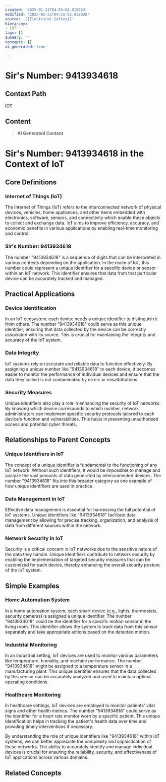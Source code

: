 ```yaml
---
created: '2025-01-31T04:55:52.012923'
modified: '2025-01-31T04:55:52.012928'
source: '[[Electrical-Saftey]]'
hierarchy:
- IOT
tags: []
summary: ''
concepts: []
ai_generated: true

---
```


# Sir's Number: 9413934618

## Context Path
IOT

## Content
> **AI Generated Content**
 # Sir's Number: 9413934618 in the Context of IoT

## Core Definitions

### Internet of Things (IoT)
The Internet of Things (IoT) refers to the interconnected network of physical devices, vehicles, home appliances, and other items embedded with electronics, software, sensors, and connectivity which enable these objects to collect and exchange data. IoT aims to improve efficiency, accuracy, and economic benefits in various applications by enabling real-time monitoring and control.

### Sir's Number: 9413934618
The number "9413934618" is a sequence of digits that can be interpreted in various contexts depending on the application. In the realm of IoT, this number could represent a unique identifier for a specific device or sensor within an IoT network. This identifier ensures that data from that particular device can be accurately tracked and managed.

## Practical Applications

### Device Identification
In an IoT ecosystem, each device needs a unique identifier to distinguish it from others. The number "9413934618" could serve as this unique identifier, ensuring that data collected by the device can be correctly associated with its source. This is crucial for maintaining the integrity and accuracy of the IoT system.

### Data Integrity
IoT systems rely on accurate and reliable data to function effectively. By assigning a unique number like "9413934618" to each device, it becomes easier to monitor the performance of individual devices and ensure that the data they collect is not contaminated by errors or misattributions.

### Security Measures
Unique identifiers also play a role in enhancing the security of IoT networks. By knowing which device corresponds to which number, network administrators can implement specific security protocols tailored to each device's function and vulnerabilities. This helps in preventing unauthorized access and potential cyber threats.

## Relationships to Parent Concepts

### Unique Identifiers in IoT
The concept of a unique identifier is fundamental to the functioning of any IoT network. Without such identifiers, it would be impossible to manage and analyze the vast amounts of data generated by interconnected devices. The number "9413934618" fits into this broader category as one example of how unique identifiers are used in practice.

### Data Management in IoT
Effective data management is essential for harnessing the full potential of IoT systems. Unique identifiers like "9413934618" facilitate data management by allowing for precise tracking, organization, and analysis of data from different sources within the network.

### Network Security in IoT
Security is a critical concern in IoT networks due to the sensitive nature of the data they handle. Unique identifiers contribute to network security by enabling the implementation of targeted security measures that can be customized for each device, thereby enhancing the overall security posture of the IoT system.

## Simple Examples

### Home Automation System
In a home automation system, each smart device (e.g., lights, thermostats, security cameras) is assigned a unique identifier. The number "9413934618" could be the identifier for a specific motion sensor in the living room. This identifier allows the system to track data from this sensor separately and take appropriate actions based on the detected motion.

### Industrial Monitoring
In an industrial setting, IoT devices are used to monitor various parameters like temperature, humidity, and machine performance. The number "9413934618" might be assigned to a temperature sensor in a manufacturing plant. This unique identifier ensures that the data collected by this sensor can be accurately analyzed and used to maintain optimal operating conditions.

### Healthcare Monitoring
In healthcare settings, IoT devices are employed to monitor patients' vital signs and other health metrics. The number "9413934618" could serve as the identifier for a heart rate monitor worn by a specific patient. This unique identification helps in tracking the patient's health data over time and providing timely interventions if necessary.

By understanding the role of unique identifiers like "9413934618" within IoT systems, we can better appreciate the complexity and sophistication of these networks. The ability to accurately identify and manage individual devices is crucial for ensuring the reliability, security, and effectiveness of IoT applications across various domains.

## Related Concepts
